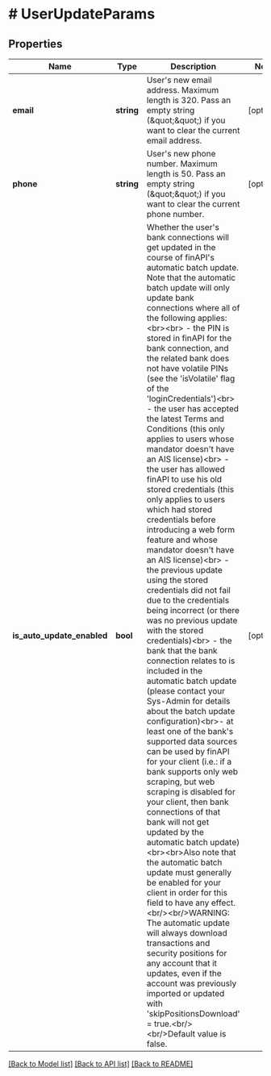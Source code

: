 # # UserUpdateParams

## Properties

Name | Type | Description | Notes
------------ | ------------- | ------------- | -------------
**email** | **string** | User&#39;s new email address. Maximum length is 320. Pass an empty string (\&quot;\&quot;) if you want to clear the current email address. | [optional]
**phone** | **string** | User&#39;s new phone number. Maximum length is 50. Pass an empty string (\&quot;\&quot;) if you want to clear the current phone number. | [optional]
**is_auto_update_enabled** | **bool** | Whether the user&#39;s bank connections will get updated in the course of finAPI&#39;s automatic batch update. Note that the automatic batch update will only update bank connections where all of the following applies:&lt;br&gt;&lt;br&gt; - the PIN is stored in finAPI for the bank connection, and the related bank does not have volatile PINs (see the &#39;isVolatile&#39; flag of the &#39;loginCredentials&#39;)&lt;br&gt; - the user has accepted the latest Terms and Conditions (this only applies to users whose mandator doesn&#39;t have an AIS license)&lt;br&gt; - the user has allowed finAPI to use his old stored credentials (this only applies to users which had stored credentials before introducing a web form feature and whose mandator doesn&#39;t have an AIS license)&lt;br&gt; - the previous update using the stored credentials did not fail due to the credentials being incorrect (or there was no previous update with the stored credentials)&lt;br&gt; - the bank that the bank connection relates to is included in the automatic batch update (please contact your Sys-Admin for details about the batch update configuration)&lt;br&gt;- at least one of the bank&#39;s supported data sources can be used by finAPI for your client (i.e.: if a bank supports only web scraping, but web scraping is disabled for your client, then bank connections of that bank will not get updated by the automatic batch update)&lt;br&gt;&lt;br&gt;Also note that the automatic batch update must generally be enabled for your client in order for this field to have any effect.&lt;br/&gt;&lt;br/&gt;WARNING: The automatic update will always download transactions and security positions for any account that it updates, even if the account was previously imported or updated with &#39;skipPositionsDownload&#39; &#x3D; true.&lt;br/&gt;&lt;br/&gt;Default value is false. | [optional]

[[Back to Model list]](../../README.md#models) [[Back to API list]](../../README.md#endpoints) [[Back to README]](../../README.md)
